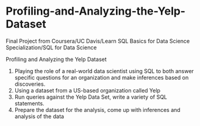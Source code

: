 # Profiling-and-Analyzing-the-Yelp-Dataset
Final Project from Coursera/UC Davis/Learn SQL Basics for Data Science Specialization/SQL for Data Science

Profiling and Analyzing the Yelp Dataset
1. Playing the role of a real-world data scientist using SQL to both answer specific questions for an organization and make inferences based on discoveries. 
2. Using a dataset from a US-based organization called Yelp
3. Run queries against the Yelp Data Set, write a variety of SQL statements. 
4. Prepare the dataset for the analysis, come up with inferences and analysis of the data

